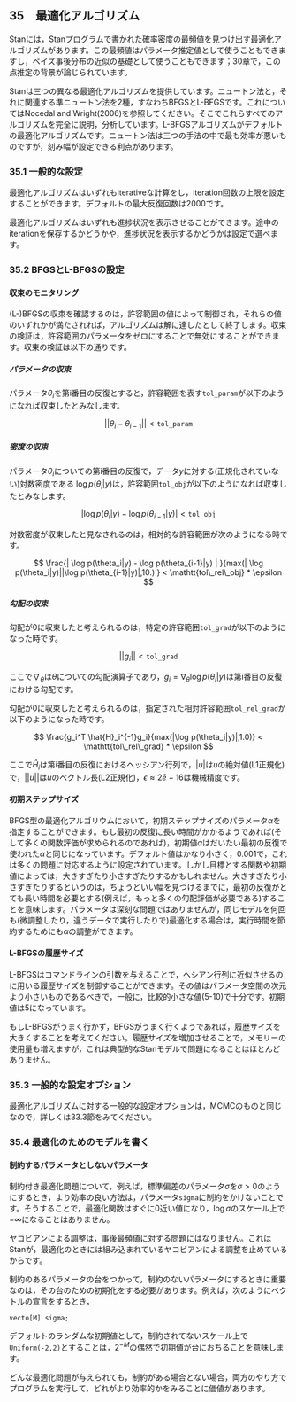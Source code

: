 ## 35　最適化アルゴリズム

Stanには，Stanプログラムで書かれた確率密度の最頻値を見つけ出す最適化アルゴリズムがあります。この最頻値はパラメータ推定値として使うこともできますし，ベイズ事後分布の近似の基礎として使うこともできます；30章で，この点推定の背景が論じられています。

Stanは三つの異なる最適化アルゴリズムを提供しています。ニュートン法と，それに関連する準ニュートン法を2種，すなわちBFGSとL-BFGSです。これについてはNocedal and Wright(2006)を参照してください。そこでこれらすべてのアルゴリズムを完全に説明，分析しています。L-BFGSアルゴリズムがデフォルトの最適化アルゴリズムです。ニュートン法は三つの手法の中で最も効率が悪いものですが，刻み幅が設定できる利点があります。

### 35.1 一般的な設定

最適化アルゴリズムはいずれもiterativeな計算をし，iteration回数の上限を設定することができます。デフォルトの最大反復回数は2000です。

最適化アルゴリズムはいずれも進捗状況を表示させることができます。途中のiterationを保存するかどうかや，進捗状況を表示するかどうかは設定で選べます。

### 35.2 BFGSとL-BFGSの設定

#### 収束のモニタリング

(L-)BFGSの収束を確認するのは，許容範囲の値によって制御され，それらの値のいずれかが満たされれば，アルゴリズムは解に達したとして終了します。収束の検証は，許容範囲のパラメータをゼロにすることで無効にすることができます。収束の検証は以下の通りです。

##### パラメータの収束

パラメータ$\theta_i$を第i番目の反復とすると，許容範囲を表す`tol_param`が以下のようになれば収束したとみなします。

$$|| \theta_i - \theta_{i-1} || < \mathtt{tol\_param} $$

##### 密度の収束

パラメータ$\theta_i$についての第i番目の反復で，データ$y$に対する(正規化されていない)対数密度である $\log p(\theta_i | y)$は，許容範囲`tol_obj`が以下のようになれば収束したとみなします。

$$ | \log p(\theta_i|y) - \log p(\theta_{i-1}|y) | < \mathtt{tol\_obj} $$

対数密度が収束したと見なされるのは，相対的な許容範囲が次のようになる時です。

$$ \frac{| \log p(\theta_i|y) - \log p(\theta_{i-1}|y) | }{max(| \log p(\theta_i|y)||\log p(\theta_{i-1}|y)|,10.) } < \mathtt{tol\_rel\_obj} * \epsilon $$

##### 勾配の収束

勾配が0に収束したと考えられるのは，特定の許容範囲`tol_grad`が以下のようになった時です。

$$ ||g_i|| < \mathtt{tol\_grad} $$

ここで$\nabla_{\theta}$は$\theta$についての勾配演算子であり，$g_i = \nabla_{\theta} \log p(\theta_i | y)$は第i番目の反復における勾配です。

勾配が0に収束したと考えられるのは，指定された相対許容範囲`tol_rel_grad`が以下のようになった時です。

$$ \frac{g_i^T \hat{H}_i^{-1}g_i}{max(|\log p(\theta_i|y)|,1.0)} < \mathtt{tol\_rel\_grad} * \epsilon $$

ここで$\hat{H}_i$は第i番目の反復におけるヘッシアン行列で，$|u|$は$u$の絶対値(L1正規化)で，$||u||$は$u$のベクトル長(L2正規化)，$\epsilon \approx 2\bar{e} - 16$は機械精度です。

#### 初期ステップサイズ

BFGS型の最適化アルゴリウムにおいて，初期ステップサイズのパラメータ$\alpha$を指定することができます。もし最初の反復に長い時間がかかるようであれば(そして多くの関数評価が求められるのであれば)，初期値$\alpha$はだいたい最初の反復で使われた$\alpha$と同じになっています。デフォルト値はかなり小さく，0.001で，これは多くの問題に対応するように設定されています。しかし目標とする関数や初期値によっては，大きすぎたり小さすぎたりするかもしれません。大きすぎたり小さすぎたりするというのは，ちょうどいい幅を見つけるまでに，最初の反復がとても長い時間を必要とする(例えば，もっと多くの勾配評価が必要である)することを意味します。パラメータは深刻な問題ではありませんが，同じモデルを何回も(微調整したり，違うデータで実行したりで)最適化する場合は，実行時間を節約するためにも$\alpha$の調整ができます。

#### L-BFGSの履歴サイズ

L-BFGSはコマンドラインの引数を与えることで，へシアン行列に近似させるのに用いる履歴サイズを制御することができます。その値はパラメータ空間の次元より小さいものであるべきで，一般に，比較的小さな値(5-10)で十分です。初期値は5になっています。

もしL-BFGSがうまく行かず，BFGSがうまく行くようであれば，履歴サイズを大きくすることを考えてください。履歴サイズを増加させることで，メモリーの使用量も増えますが，これは典型的なStanモデルで問題になることはほとんどありません。

### 35.3 一般的な設定オプション

最適化アルゴリズムに対する一般的な設定オプションは，MCMCのものと同じなので，詳しくは33.3節をみてください。

### 35.4 最適化のためのモデルを書く

#### 制約するパラメータとしないパラメータ

制約付き最適化問題について，例えば，標準偏差のパラメータ$\sigma$を$\sigma >0$のようにするとき，より効率の良い方法は，パラメータ`sigma`に制約をかけないことです。そうすることで，最適化関数はすぐに0近い値になり，$\log \sigma$のスケール上で$-\infty$になることはありません。

ヤコビアンによる調整は，事後最頻値に対する問題にはなりません。これはStanが，最適化のときには組み込まれているヤコビアンによる調整を止めているからです。

制約のあるパラメータの台をつかって，制約のないパラメータにするときに重要なのは，その台のための初期化をする必要があります。例えば，次のようにベクトルの宣言をするとき，

```
vecto[M] sigma;
```

デフォルトのランダムな初期値として，制約されてないスケール上で`Uniform(-2,2)`とすることは，$2^{-M}$の偶然で初期値が台におちることを意味します。

どんな最適化問題が与えられても，制約がある場合とない場合，両方のやり方でプログラムを実行して，どれがより効率的かをみることに価値があります。
